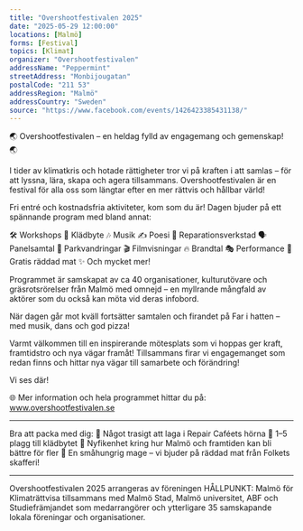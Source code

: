 ```yaml
---
title: "Overshootfestivalen 2025"
date: "2025-05-29 12:00:00"
locations: [Malmö]
forms: [Festival]
topics: [Klimat]
organizer: "Overshootfestivalen"
addressName: "Peppermint"
streetAddress: "Monbijougatan"
postalCode: "211 53"
addressRegion: "Malmö"
addressCountry: "Sweden"
source: "https://www.facebook.com/events/1426423385431138/"
---
```

🌏 Overshootfestivalen – en heldag fylld av engagemang och gemenskap! 🌏 

I tider av klimatkris och hotade rättigheter tror vi på kraften i att samlas – för att lyssna, lära, skapa och agera tillsammans. Overshootfestivalen är en festival för alla oss som längtar efter en mer rättvis och hållbar värld!

Fri entré och kostnadsfria aktiviteter, kom som du är! Dagen bjuder på ett spännande program med bland annat: 

🛠️ Workshops
👕 Klädbyte
🎶 Musik
✍️ Poesi
🔧 Reparationsverkstad
🗣️ Panelsamtal
🌳 Parkvandringar
🎬 Filmvisningar
🔥 Brandtal
🎭 Performance
🍲 Gratis räddad mat
✨ Och mycket mer!

Programmet är samskapat av ca 40 organisationer, kulturutövare och gräsrotsrörelser från Malmö med omnejd – en myllrande mångfald av aktörer som du också kan möta vid deras infobord.

När dagen går mot kväll fortsätter samtalen och firandet på Far i hatten – med musik, dans och god pizza!

Varmt välkommen till en inspirerande mötesplats som vi hoppas ger kraft, framtidstro och nya vägar framåt! Tillsammans firar vi engagemanget som redan finns och hittar nya vägar till samarbete och förändring!

Vi ses där!

🌐 Mer information och hela programmet hittar du på: www.overshootfestivalen.se

___________________________________________________


Bra att packa med dig:
🌟 Något trasigt att laga i Repair Caféets hörna
🌟 1–5 plagg till klädbytet
🌟 Nyfikenhet kring hur Malmö och framtiden kan bli bättre för fler
🌟 En småhungrig mage – vi bjuder på räddad mat från Folkets skafferi! 

___________________________________________________


Overshootfestivalen 2025 arrangeras av föreningen HÅLLPUNKT: Malmö för Klimaträttvisa tillsammans med Malmö Stad, Malmö universitet, ABF och Studiefrämjandet som medarrangörer och ytterligare 35 samskapande lokala föreningar och organisationer.




